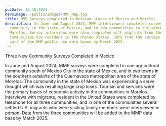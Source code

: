 ```yaml
---
pubDate: 12.10.2024
heroImage: /public/images/MMP_Map.jpg
title: MMP Surveys completed in Mexican states of Mexico and Morelos.
description: In June and August 2024, MMP interviewers completed surveys in one
  community in the state of Mexico, and in two communities in the state of
  Morelos. Survey interviews were also completed with migrants from the
  communities now resident in the United States. Data from the surveys should be
  part of the MMP public use data bases by March 2025.
---
```

Three New Community Surveys Completed in Mexico

In June and August 2024, MMP surveys were completed in one agricultural community south of Mexico City in the state of Mexico, and in two towns in the southern outskirts of the Cuernavaca metropolitan area of the state of Morelos. The community in the state of Mexico was experiencing a serve drought which was resulting large crop loses. Tourism and services were the primary bases of economic activity in the communities in Morelos. Interviews with migrants, resident in the United States were completed by telephone for all three communities, and in one of the communities several settled U.S. migrants who were visiting family members were interviewed in person. Data from the three communities will be added to the MMP data base by March 2025.
